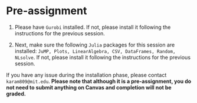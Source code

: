 # Pre-assignment

1. Please have `Gurobi` installed. If not, please install it following the instructions for the previous session.
  
2. Next, make sure the following `Julia` packages for this session are installed: `JuMP, Plots, LinearAlgebra, CSV, DataFrames, Random, NLsolve`. If not, please install it following the instructions for the previous session.
        
If you have any issue during the installation phase, please contact `karam809@mit.edu`. **Please note that although it is a pre-assignment, you do not need to submit anything on Canvas and completion will not be graded.**

